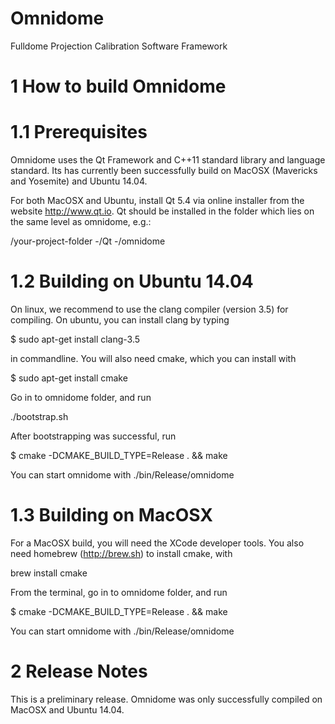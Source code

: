 Omnidome
========

Fulldome Projection Calibration Software Framework


1 How to build Omnidome
=======================

1.1 Prerequisites
=================

Omnidome uses the Qt Framework and C++11 standard library and language standard.
Its has currently been successfully build on MacOSX (Mavericks and Yosemite) and Ubuntu 14.04.

For both MacOSX and Ubuntu, install Qt 5.4 via online installer from the website http://www.qt.io.
Qt should be installed in the folder which lies on the same level as omnidome, e.g.:

/your-project-folder
 -/Qt
 -/omnidome

1.2 Building on Ubuntu 14.04
============================

On linux, we recommend to use the clang compiler (version 3.5) for compiling.
On ubuntu, you can install clang by typing 

$ sudo apt-get install clang-3.5 

in commandline. 
You will also need cmake, which you can install with

$ sudo apt-get install cmake

Go in to omnidome folder, and run 

./bootstrap.sh

After bootstrapping was successful, run 

$ cmake -DCMAKE_BUILD_TYPE=Release .  && make

You can start omnidome with
./bin/Release/omnidome


1.3 Building on MacOSX
======================

For a MacOSX build, you will need the XCode developer tools.
You also need homebrew (http://brew.sh) to install cmake, with

brew install cmake

From the terminal, go in to omnidome folder, and run 

$ cmake -DCMAKE_BUILD_TYPE=Release .  && make

You can start omnidome with
./bin/Release/omnidome



2 Release Notes
===============

This is a preliminary release.
Omnidome was only successfully compiled on MacOSX and Ubuntu 14.04.

